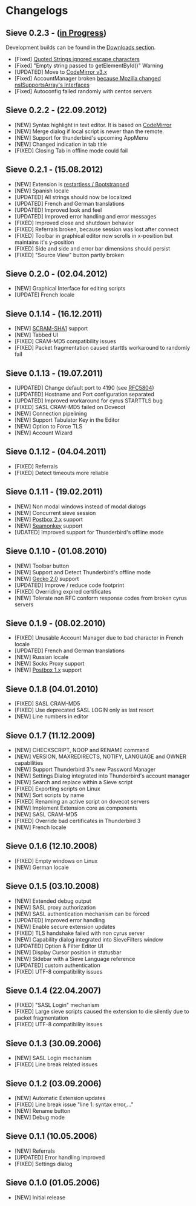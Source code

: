 # Changelogs

## Sieve 0.2.3 - ([in Progress](https://github.com/thsmi/sieve/issues?milestone=2&state=open))
Development builds can be found in the [Downloads section](https://github.com/thsmi/sieve/downloads). 
* [Fixed] [Quoted Strings ignored escape characters](https://github.com/thsmi/sieve/issues/8)
* [Fixed] "Empty string passed to getElementById()" Warning
* [UPDATED] Move to [CodeMirror v3.x](http://codemirror.net/) 
* [Fixed] AccountManager broken [because Mozilla changed nsISupportsArray's Interfaces](https://bugzilla.mozilla.org/show_bug.cgi?id=820377)
* [Fixed] Autoconfig failed randomly with centos servers

## Sieve 0.2.2 - (22.09.2012)
* [NEW] Syntax highlight in text editor. It is based on [CodeMirror](http://www.codemirror.net)
* [NEW] Merge dialog if local script is newer than the remote.
* [NEW] Support for thunderbird's upcoming AppMenu
* [NEW] Changed indication in tab title
* [FIXED] Closing Tab in offline mode could fail

## Sieve 0.2.1 - (15.08.2012)
* [NEW] Extension is [restartless / Bootstrapped](https://developer.mozilla.org/en-US/docs/Extensions/Bootstrapped_extensions)
* [NEW] Spanish locale
* [UPDATED] All strings should now be localized
* [UPDATED] French and German translations
* [UPDATED] Improved look and feel
* [UPDATED] Improved error handling and error messages
* [FIXED] Improved close and shutdown behavior
* [FIXED] Referrals broken, because session was lost after connect
* [FIXED] Toolbar in graphical editor now scrolls in x-position but maintains it's y-position
* [FIXED] Side and side and error bar dimensions should persist
* [FIXED] "Source View" button partly broken

## Sieve 0.2.0 - (02.04.2012)
* [NEW] Graphical Interface for editing scripts
* [UPDATE] French locale

## Sieve 0.1.14 - (16.12.2011)
* [NEW] [SCRAM-SHA1](https://tools.ietf.org/html/rfc5802) support
* [NEW] Tabbed UI
* [FIXED] CRAM-MD5 compatibility issues
* [FIXED] Packet fragmentation caused starttls workaround to randomly fail

## Sieve 0.1.13 - (19.07.2011)
* [UPDATED] Change default port to 4190 (see [RFC5804](https://wiki.tools.ietf.org/html/rfc5804#section-1.8"))
* [UPDATED] Hostname and Port configuration separated
* [UPDATED] Improved workaround for cyrus STARTTLS bug
* [FIXED] SASL CRAM-MD5 failed on Dovecot
* [NEW] Connection pipelining
* [NEW] Support Tabulator Key in the Editor
* [NEW] Option to Force TLS
* [NEW] Account Wizard
  
## Sieve 0.1.12 - (04.04.2011)
* [FIXED] Referrals
* [FIXED] Detect timeouts more reliable

## Sieve 0.1.11 - (19.02.2011)
* [NEW] Non modal windows instead of modal dialogs
* [NEW] Concurrent sieve session
* [NEW] [Postbox 2.x](http://www.postbox-inc.com/) support
* [NEW] [Seamonkey](http://www.seamonkey-project.org/) support
* [UDATED] Improved support for Thunderbird's offline mode
  
## Sieve 0.1.10 - (01.08.2010)
* [NEW] Toolbar button
* [NEW] Support and Detect Thunderbird's offline mode
* [NEW] [Gecko 2.0]("https://developer.mozilla.org/en/XPCOM/XPCOM_changes_in_Gecko_2.0") support
* [UPDATED] Improve / reduce code footprint
* [FIXED] Overriding expired certificates
* [NEW] Tolerate non RFC conform response codes from broken cyrus servers
  
## Sieve 0.1.9 - (08.02.2010)
* [FIXED] Unusable Account Manager due to bad character in French locale
* [UPDATED] French and German translations
* [NEW] Russian locale
* [NEW] Socks Proxy support
* [NEW] [Postbox 1.x]("http://www.postbox-inc.com/") support
  
## Sieve 0.1.8 (04.01.2010)
* [FIXED] SASL CRAM-MD5
* [FIXED] Use deprecated SASL LOGIN only as last resort
* [NEW] Line numbers in editor
  
## Sieve 0.1.7 (11.12.2009)
* [NEW] CHECKSCRIPT, NOOP and RENAME command
* [NEW] VERSION, MAXREDIRECTS, NOTIFY, LANGUAGE and OWNER capabilities
* [NEW] Support Thunderbird 3's new Password Manager
* [NEW] Settings Dialog integrated into Thunderbird's account manager
* [NEW] Search and replace within a Sieve script
* [FIXED] Exporting scripts on Linux
* [NEW] Sort scripts by name
* [FIXED] Renaming an active script on dovecot servers
* [NEW] Implement Extension core as components   
* [NEW] SASL CRAM-MD5 
* [FIXED] Override bad certificates in Thunderbird 3 
* [NEW] French locale
  
## Sieve 0.1.6 (12.10.2008)
* [FIXED] Empty windows on Linux
* [NEW] German locale  
  
## Sieve 0.1.5 (03.10.2008)
* [NEW] Extended debug output
* [NEW] SASL proxy authorization
* [NEW] SASL authentication mechanism can be forced
* [UPDATED] Improved error handling
* [NEW] Enable secure extension updates
* [FIXED] TLS handshake failed with non cyrus server
* [NEW] Capability dialog integrated into SieveFilters window
* [UPDATED] Option &amp; Filter Editor UI
* [NEW] Display Cursor position in statusbar
* [NEW] Sidebar with a Sieve Language reference
* [UPDATED] custom authentication
* [FIXED] UTF-8 compatibility issues
 
## Sieve 0.1.4 (22.04.2007)
* [FIXED] "SASL Login" mechanism
* [FIXED] Large sieve scripts caused the extension to die silently due to packet fragmentation
* [FIXED] UTF-8 compatibility issues
 
## Sieve 0.1.3 (30.09.2006)
* [NEW] SASL Login mechanism    
* [FIXED] Line break related issues  
  
## Sieve 0.1.2 (03.09.2006)
* [NEW] Automatic Extension updates
* [FIXED] Line break issue "line 1: syntax error,..."
* [NEW] Rename button
* [NEW] Debug mode
  
## Sieve 0.1.1 (10.05.2006)
* [NEW] Referrals
* [UPDATED] Error handling improved
* [FIXED] Settings dialog
  
## Sieve 0.1.0 (01.05.2006)
* [NEW] Initial release

